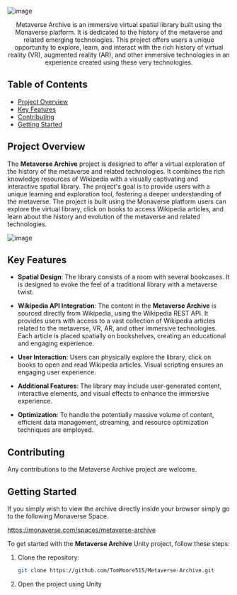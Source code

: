 ![image](https://github.com/TomMoore515/Metaverse-Archive/assets/16878403/31abc9e7-4fce-4de6-9b62-de9c7bdc2a54)

<p align="center">Metaverse Archive is an immersive virtual spatial library built using the Monaverse platform. It is dedicated to the history of the metaverse and related emerging technologies. This project offers users a unique opportunity to explore, learn, and interact with the rich history of virtual reality (VR), augmented reality (AR), and other immersive technologies in an experience created using these very technologies.</p>

## Table of Contents
- [Project Overview](#project-overview)
- [Key Features](#key-features)
- [Contributing](#contributing)
- [Getting Started](#getting-started)

## Project Overview

The **Metaverse Archive** project is designed to offer a virtual exploration of the history of the metaverse and related technologies. It combines the rich knowledge resources of Wikipedia with a visually captivating and interactive spatial library. The project's goal is to provide users with a unique learning and exploration tool, fostering a deeper understanding of the metaverse. The project is built using the Monaverse platform users can explore the virtual library, click on books to access Wikipedia articles, and learn about the history and evolution of the metaverse and related technologies.

![image](https://github.com/TomMoore515/Metaverse-Archive/assets/16878403/5f2aa22f-98b2-4f18-84b6-68278e002104)

## Key Features

- **Spatial Design**: The library consists of a room with several bookcases. It is designed to evoke the feel of a traditional library with a metaverse twist.

- **Wikipedia API Integration**: The content in the **Metaverse Archive** is sourced directly from Wikipedia, using the Wikipedia REST API. It provides users with access to a vast collection of Wikipedia articles related to the metaverse, VR, AR, and other immersive technologies. Each article is placed spatially on bookshelves, creating an educational and engaging experience.

- **User Interaction**: Users can physically explore the library, click on books to open and read Wikipedia articles. Visual scripting ensures an engaging user experience.

- **Additional Features**: The library may include user-generated content, interactive elements, and visual effects to enhance the immersive experience.

- **Optimization**: To handle the potentially massive volume of content, efficient data management, streaming, and resource optimization techniques are employed.

## Contributing

Any contributions to the Metaverse Archive project are welcome.

## Getting Started

If you simply wish to view the archive directly inside your browser simply go to the following Monaverse Space.

https://monaverse.com/spaces/metaverse-archive

To get started with the **Metaverse Archive** Unity project, follow these steps:

1. Clone the repository:
   ```bash
   git clone https://github.com/TomMoore515/Metaverse-Archive.git

2. Open the project using Unity
